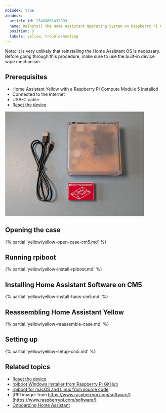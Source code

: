 ```yaml
---
noindex: true
zendesk:
  article_id: 25485061432093
  name: Reinstall the Home Assistant Operating System on Raspberry Pi CM5
  position: 5
  labels: yellow, troubleshooting
---
```


Note: It is very unlikely that reinstalling the Home Assistant OS is necessary. Before going through this procedure, make sure to use the built-in device wipe mechanism.

## Prerequisites

- Home Assistant Yellow with a Raspberry Pi Compute Module 5 installed
- Connected to the Internet
- USB-C cable
- [Reset the device](/hc/en-us/articles/25463622043165-Resetting-the-device)

![Image showing a Yellow, USB-C cable, and a Raspberry Pi Compute Module 5](/static/img/yellow/yellow_cm5_ucb-c.jpg)

## Opening the case

{% partial 'yellow/yellow-open-case-cm5.md' %}

## Running rpiboot

{% partial 'yellow/yellow-install-rpiboot.md' %}

## Installing Home Assistant Software on CM5

{% partial 'yellow/yellow-install-haos-cm5.md' %}

## Reassembling Home Assistant Yellow

{% partial 'yellow/yellow-reassemble-case.md' %}

## Setting up

{% partial 'yellow/yellow-setup-cm5.md' %}

## Related topics

- [Reset the device](/hc/en-us/articles/25463622043165)
- [rpiboot Windows Installer from Raspberry Pi GitHub](https://github.com/raspberrypi/usbboot/raw/master/win32/rpiboot_setup.exe)
- [rpiboot for macOS and Linux from source code](https://github.com/raspberrypi/usbboot?tab=readme-ov-file#building)
- [RPI imager from https://www.raspberrypi.com/software/](https://www.raspberrypi.com/software/)
- [Onboarding Home Assistant](https://www.home-assistant.io/getting-started/onboarding/)
